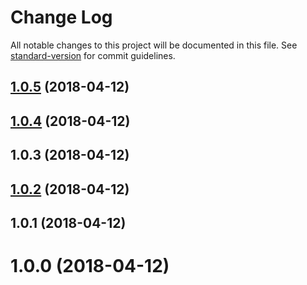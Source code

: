 # Change Log

All notable changes to this project will be documented in this file. See [standard-version](https://github.com/conventional-changelog/standard-version) for commit guidelines.

<a name="1.0.5"></a>
## [1.0.5](https://github.com/ccucurullo/doslotos-grid/compare/v1.0.4...v1.0.5) (2018-04-12)



<a name="1.0.4"></a>
## [1.0.4](https://github.com/ccucurullo/doslotos-grid/compare/v1.0.3...v1.0.4) (2018-04-12)



<a name="1.0.3"></a>
## 1.0.3 (2018-04-12)



<a name="1.0.2"></a>
## [1.0.2](https://github.com/ccucurullo/doslotos-grid/compare/v1.0.1...v1.0.2) (2018-04-12)



<a name="1.0.1"></a>
## 1.0.1 (2018-04-12)



<a name="1.0.0"></a>
# 1.0.0 (2018-04-12)
